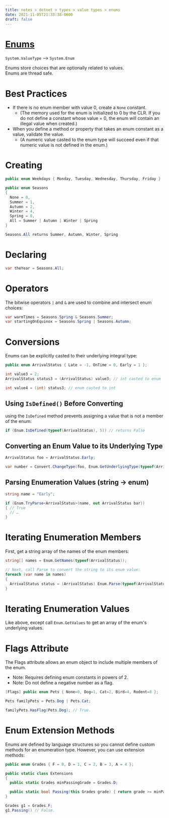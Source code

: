 ```yaml
---
title: notes > dotnet > types > value types > enums
date: 2021-11-05T21:33:38-0600
draft: false
---
```

# [Enums](https://docs.microsoft.com/en-us/dotnet/api/system.enum?view=net-6.0)
`System.ValueType` –> `System.Enum`  

Enums store choices that are optionally related to values.  
Enums are thread safe.

# Best Practices
- If there is no enum member with value 0, create a `None` constant.
  - (The memory used for the enum is initialized to 0 by the CLR. If you do not define a constant whose value = 0, the enum will contain an illegal value when created.)
- When you define a method or property that takes an enum constant as a value, validate the value.
  - (A numeric value casted to the enum type will succeed even if that numeric value is not defined in the enum.)

# Creating
```cs
public enum Weekdays { Monday, Tuesday, Wednesday, Thursday, Friday }

public enum Seasons
{
  None = 0,
  Summer = 1,
  Autumn = 2,
  Winter = 4,
  Spring = 8,
  All = Summer | Autumn | Winter | Spring
}

Seasons.All returns Summer, Autumn, Winter, Spring
```
# Declaring
```cs
var theYear = Seasons.All;
```
# Operators
The bitwise operators `|` and `&` are used to combine and intersect enum choices:
```cs
var warmTimes = Seasons.Spring & Seasons.Summer;
var startingOnEquinox = Seasons.Spring | Seasons.Autumn;
```

# Conversions
Enums can be explicitly casted to their underlying integral type:
```cs
public enum ArrivalStatus { Late = -1, OnTime = 0, Early = 1 };

int value3 = 2;
ArrivalStatus status3 = (ArrivalStatus) value3; // int casted to enum

int value4 = (int) status3; // enum casted to int
```

## Using `IsDefined()` Before Converting
using the `IsDefined` method prevents assigning a value that is not a member of the enum:
```cs
if (Enum.IsDefined(typeof(ArrivalStatus), 5)) // returns False
```

## Converting an Enum Value to its Underlying Type
```cs
ArrivalStatus foo = ArrivalStatus.Early;

var number = Convert.ChangeType(foo, Enum.GetUnderlyingType(typeof(ArrivalStatus))); // number is 1.
```

## Parsing Enumeration Values (string -> enum)
```cs
string name = "Early";

if (Enum.TryParse<ArrivalStatus>(name, out ArrivalStatus bar)) 
{ // True
  // …
}
```

# Iterating Enumeration Members
First, get a string array of the names of the enum members:
```cs
string[] names = Enum.GetNames(typeof(ArrivalStatus));

// Next, call Parse to convert the string to its enum value:
foreach (var name in names) 
{
  ArrivalStatus status = (ArrivalStatus) Enum.Parse(typeof(ArrivalStatus), name);
}
```

# Iterating Enumeration Values
Like above, except call `Enum.GetValues` to get an array of the enum's underlying values.

# Flags Attribute
The Flags attribute allows an enum object to include multiple members of the enum.
- Note: Requires defining enum constants in powers of 2.
- Note: Do not define a negative number as a flag.

```cs
[Flags] public enum Pets { None=0, Dog=1, Cat=2, Bird=4, Rodent=8 };

Pets familyPets = Pets.Dog | Pets.Cat;

familyPets.HasFlag(Pets.Dog); // True.
```

# Enum Extension Methods
Enums are defined by language structures so you cannot define custom methods for an enumeration type. However, you can use extension methods:

```cs
public enum Grades { F = 0, D = 1, C = 2, B = 3, A = 4 };

public static class Extensions 
{
  public static Grades minPassingGrade = Grades.D;

  public static bool Passing(this Grades grade) { return grade >= minPassing; }
}

Grades g1 = Grades.F;
g1.Passing() // False.
```